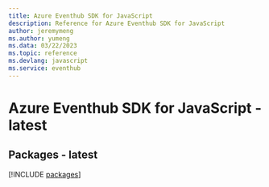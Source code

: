 ```yaml
---
title: Azure Eventhub SDK for JavaScript
description: Reference for Azure Eventhub SDK for JavaScript
author: jeremymeng
ms.author: yumeng
ms.data: 03/22/2023
ms.topic: reference
ms.devlang: javascript
ms.service: eventhub
---
```

# Azure Eventhub SDK for JavaScript - latest
## Packages - latest
[!INCLUDE [packages](eventhub-index.md)]